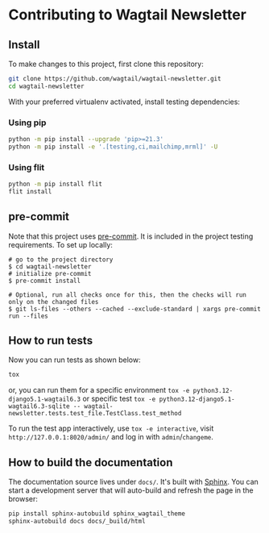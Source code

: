# Contributing to Wagtail Newsletter

## Install

To make changes to this project, first clone this repository:

```sh
git clone https://github.com/wagtail/wagtail-newsletter.git
cd wagtail-newsletter
```

With your preferred virtualenv activated, install testing dependencies:

### Using pip

```sh
python -m pip install --upgrade 'pip>=21.3'
python -m pip install -e '.[testing,ci,mailchimp,mrml]' -U
```

### Using flit

```sh
python -m pip install flit
flit install
```

## pre-commit

Note that this project uses [pre-commit](https://github.com/pre-commit/pre-commit).  It is included in the project testing requirements. To set up locally:

```shell
# go to the project directory
$ cd wagtail-newsletter
# initialize pre-commit
$ pre-commit install

# Optional, run all checks once for this, then the checks will run only on the changed files
$ git ls-files --others --cached --exclude-standard | xargs pre-commit run --files
```

## How to run tests

Now you can run tests as shown below:

```sh
tox
```

or, you can run them for a specific environment `tox -e python3.12-django5.1-wagtail6.3` or specific test `tox -e python3.12-django5.1-wagtail6.3-sqlite -- wagtail-newsletter.tests.test_file.TestClass.test_method`

To run the test app interactively, use `tox -e interactive`, visit `http://127.0.0.1:8020/admin/` and log in with `admin`/`changeme`.

## How to build the documentation

The documentation source lives under `docs/`. It's built with [Sphinx](https://www.sphinx-doc.org/).  You can start a development server that will auto-build and refresh the page in the browser:

```sh
pip install sphinx-autobuild sphinx_wagtail_theme
sphinx-autobuild docs docs/_build/html
```
